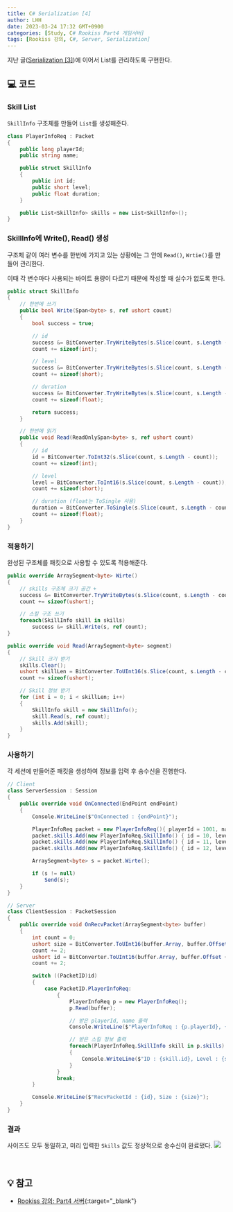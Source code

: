 ```yaml
---
title: C# Serialization [4]
author: LHH
date: 2023-03-24 17:32 GMT+0900
categories: [Study, C# Rookiss Part4 게임서버]
tags: [Rookiss 강의, C#, Server, Serialization]
---
```


지난 글([Serialization [3]](/posts/CSharp-Serialization-3))에 이어서 List를 관리하도록 구현한다.

## 💻 코드
### Skill List
`SkillInfo` 구조체를 만들어 `List`를 생성해준다.
```cs
class PlayerInfoReq : Packet
{
    public long playerId;
    public string name;

    public struct SkillInfo
    {
        public int id;
        public short level;
        public float duration;
    }

    public List<SkillInfo> skills = new List<SkillInfo>();
}
```

### SkillInfo에 Write(), Read() 생성
구조체 같이 여러 변수를 한번에 가지고 있는 상황에는 그 안에 `Read()`, `Wrtie()`를 만들어 관리한다.

이때 각 변수마다 사용되는 바이트 용량이 다르기 때문에 작성할 때 실수가 없도록 한다.
```cs
public struct SkillInfo
{
    // 한번에 쓰기
    public bool Write(Span<byte> s, ref ushort count)
    {
        bool success = true;

        // id
        success &= BitConverter.TryWriteBytes(s.Slice(count, s.Length - count), id);
        count += sizeof(int);

        // level
        success &= BitConverter.TryWriteBytes(s.Slice(count, s.Length - count), level);
        count += sizeof(short);

        // duration
        success &= BitConverter.TryWriteBytes(s.Slice(count, s.Length - count), duration);
        count += sizeof(float);

        return success;
    }

    // 한번에 읽기
    public void Read(ReadOnlySpan<byte> s, ref ushort count)
    {
        // id
        id = BitConverter.ToInt32(s.Slice(count, s.Length - count));
        count += sizeof(int);

        // level
        level = BitConverter.ToInt16(s.Slice(count, s.Length - count));
        count += sizeof(short);

        // duration (float는 ToSingle 사용)
        duration = BitConverter.ToSingle(s.Slice(count, s.Length - count));
        count += sizeof(float);
    }
}
```

### 적용하기
완성된 구조체를 패킷으로 사용할 수 있도록 적용해준다.
```cs
public override ArraySegment<byte> Wirte()
{
    // skills 구조체 크기 공간 + 
    success &= BitConverter.TryWriteBytes(s.Slice(count, s.Length - count), (ushort)skills.Count);
    count += sizeof(ushort);

    // 스킬 구조 쓰기
    foreach(SkillInfo skill in skills)
        success &= skill.Write(s, ref count);
}

public override void Read(ArraySegment<byte> segment)
{
    // Skill 크기 받기
    skills.Clear();
    ushort skillLen = BitConverter.ToUInt16(s.Slice(count, s.Length - count));
    count += sizeof(ushort);

    // Skill 정보 받기
    for (int i = 0; i < skillLen; i++)
    {
        SkillInfo skill = new SkillInfo();
        skill.Read(s, ref count);
        skills.Add(skill);
    }
}
```

### 사용하기
각 세션에 만들어준 패킷을 생성하여 정보를 입력 후 송수신을 진행한다.
```cs
// Client
class ServerSession : Session
{
    public override void OnConnected(EndPoint endPoint)
    {
        Console.WriteLine($"OnConnected : {endPoint}");

        PlayerInfoReq packet = new PlayerInfoReq(){ playerId = 1001, name = "ABCDE" };
        packet.skills.Add(new PlayerInfoReq.SkillInfo() { id = 10, level = 3, duration = 777 });
        packet.skills.Add(new PlayerInfoReq.SkillInfo() { id = 11, level = 4, duration = 230 });
        packet.skills.Add(new PlayerInfoReq.SkillInfo() { id = 12, level = 5, duration = 982 });

        ArraySegment<byte> s = packet.Wirte();

        if (s != null)
            Send(s);
    }
}
```
```cs
// Server
class ClientSession : PacketSession
{
    public override void OnRecvPacket(ArraySegment<byte> buffer)
    {
        int count = 0;
        ushort size = BitConverter.ToUInt16(buffer.Array, buffer.Offset);
        count += 2;
        ushort id = BitConverter.ToUInt16(buffer.Array, buffer.Offset + count);
        count += 2;

        switch ((PacketID)id)
        {
            case PacketID.PlayerInfoReq:
                {
                    PlayerInfoReq p = new PlayerInfoReq();
                    p.Read(buffer);

                    // 받은 playerId, name 출력
                    Console.WriteLine($"PlayerInfoReq : {p.playerId}, {p.name}");

                    // 받은 스킬 정보 출력
                    foreach(PlayerInfoReq.SkillInfo skill in p.skills)
                    {
                        Console.WriteLine($"ID : {skill.id}, Level : {skill.level}, Duration : {skill.duration}");
                    }
                }
                break;
        }

        Console.WriteLine($"RecvPacketId : {id}, Size : {size}");
    }
}
```

### 결과
사이즈도 모두 동일하고, 미리 입력한 `Skills` 값도 정상적으로 송수신이 완료됐다.
![](https://user-images.githubusercontent.com/110723307/227466058-3728570b-bbed-4016-92f3-7c3415865d06.PNG)

<br>

## 💡 참고
- [Rookiss 강의: Part4 서버](https://www.inflearn.com/course/%EC%9C%A0%EB%8B%88%ED%8B%B0-mmorpg-%EA%B0%9C%EB%B0%9C-part4){:target="_blank"}